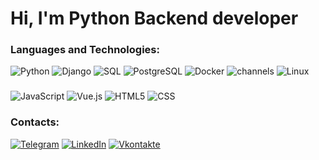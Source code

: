 # Hi, I'm Python Backend developer

### Languages and Technologies:
![Python](https://img.shields.io/badge/-Python-090909?style=for-the-badge&logo=Python&logoColor=3776AB)
![Django](https://img.shields.io/badge/-Django-090909?style=for-the-badge&logo=Django&logoColor=092E20)
![SQL](https://img.shields.io/badge/-SQL-090909?style=for-the-badge&logo=SQL&logoColor=blue)
![PostgreSQL](https://img.shields.io/badge/-PostgreSQL-090909?style=for-the-badge&logo=PostgreSQL&logoColor=4169E1)
![Docker](https://img.shields.io/badge/-Docker-090909?style=for-the-badge&logo=Docker&logoColor=2496ED)
![channels](https://img.shields.io/badge/-django_channels-090909?style=for-the-badge&logo=django_channels&logoColor=E9D54D)
![Linux](https://img.shields.io/badge/-Linux-090909?style=for-the-badge&logo=Linux&logoColor=FCC624)
###
![JavaScript](https://img.shields.io/badge/-JavaScript-090909?style=for-the-badge&logo=JavaScript&logoColor=E9D54D)
![Vue.js](https://img.shields.io/badge/-Vue.js-090909?style=for-the-badge&logo=Vue.js&logoColor=#4FC08D)
![HTML5](https://img.shields.io/badge/-HTML-090909?style=for-the-badge&logo=HTML5&logoColor=E34F26)
![CSS](https://img.shields.io/badge/-CSS-090909?style=for-the-badge&logo=CSS3&logoColor=1572B6)

### Contacts: 
[![Telegram](https://img.shields.io/badge/-Telegram-090909?style=for-the-badge&logo=telegram&logoColor=27A0D9)](https://t.me/v14915148)
[![LinkedIn](https://img.shields.io/badge/-LinkedIn-090909?style=for-the-badge&logo=linkedin&logoColor=007BB6)](https://www.linkedin.com/in/vlds)
[![Vkontakte](https://img.shields.io/badge/-Vkontakte-090909?style=for-the-badge&logo=Vk&logoColor=4F7DB3)](https://vk.com/81adis1ove)
